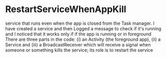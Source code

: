 # RestartServiceWhenAppKill
service that runs even when the app is closed from the Task manager. I have created a service and then Logged a message to check if it's running and I noticed that it works only if if the app is running or in foreground
There are three parts in the code: (i) an Activity (the foreground app), (ii) a Service and (iii) a BroadcastReceiver which will receive a signal when someone or something kills the service; its role is to restart the service
